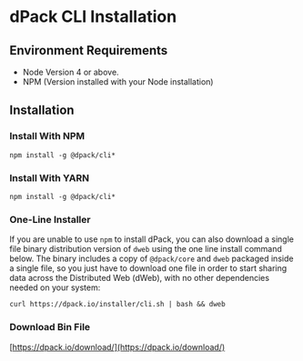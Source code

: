 # dPack CLI Installation

## Environment Requirements

* Node Version 4 or above.
* NPM (Version installed with your Node installation)

## Installation

### Install With NPM
```
npm install -g @dpack/cli*
```

### Install With YARN
```
npm install -g @dpack/cli*
```

### One-Line Installer

If you are unable to use `npm` to install dPack, you can also download a single file binary distribution version of `dweb` using the one line install command below. The binary includes a copy of `@dpack/core` and `dweb` packaged inside a single file, so you just have to download one file in order to start sharing data across the Distributed Web (dWeb), with no other dependencies needed on your system:

```
curl https://dpack.io/installer/cli.sh | bash && dweb
```

### Download Bin File

[https://dpack.io/download/](https://dpack.io/download/)
